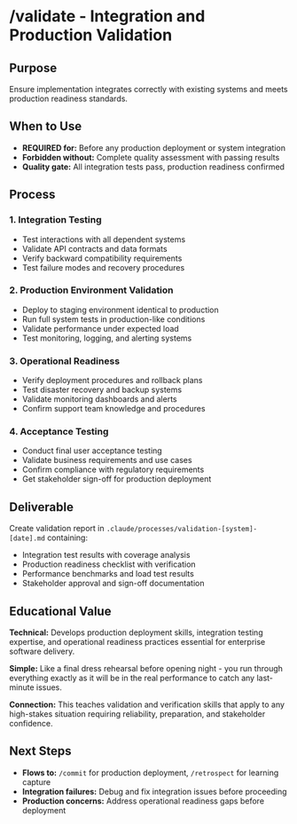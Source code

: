# /validate - Integration and Production Validation

## Purpose
Ensure implementation integrates correctly with existing systems and meets production readiness standards.

## When to Use
- **REQUIRED for:** Before any production deployment or system integration
- **Forbidden without:** Complete quality assessment with passing results
- **Quality gate:** All integration tests pass, production readiness confirmed

## Process

### 1. Integration Testing
- Test interactions with all dependent systems
- Validate API contracts and data formats
- Verify backward compatibility requirements
- Test failure modes and recovery procedures

### 2. Production Environment Validation
- Deploy to staging environment identical to production
- Run full system tests in production-like conditions
- Validate performance under expected load
- Test monitoring, logging, and alerting systems

### 3. Operational Readiness
- Verify deployment procedures and rollback plans
- Test disaster recovery and backup systems
- Validate monitoring dashboards and alerts
- Confirm support team knowledge and procedures

### 4. Acceptance Testing
- Conduct final user acceptance testing
- Validate business requirements and use cases
- Confirm compliance with regulatory requirements
- Get stakeholder sign-off for production deployment

## Deliverable
Create validation report in `.claude/processes/validation-[system]-[date].md` containing:
- Integration test results with coverage analysis
- Production readiness checklist with verification
- Performance benchmarks and load test results
- Stakeholder approval and sign-off documentation

## Educational Value
**Technical:** Develops production deployment skills, integration testing expertise, and operational readiness practices essential for enterprise software delivery.

**Simple:** Like a final dress rehearsal before opening night - you run through everything exactly as it will be in the real performance to catch any last-minute issues.

**Connection:** This teaches validation and verification skills that apply to any high-stakes situation requiring reliability, preparation, and stakeholder confidence.

## Next Steps
- **Flows to:** `/commit` for production deployment, `/retrospect` for learning capture
- **Integration failures:** Debug and fix integration issues before proceeding
- **Production concerns:** Address operational readiness gaps before deployment
